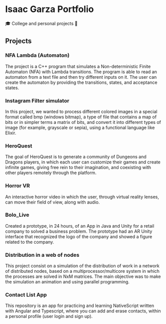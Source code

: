 # Isaac Garza Portfolio
🎓 College and personal projects 🚀

## Projects

### NFA Lambda (Automaton)
The project is a C++ program that simulates a Non-deterministic Finite Automaton (NFA) with Lambda transitions. The program is able to read an automaton from a text file and then try different inputs on it. The user can create the automaton by providing the transitions, states, and acceptance states. 

### Instagram Filter simulator
In this project, we wanted to process different colored images in a special format called bmp (windows bitmap), a type of file that contains a map of bits or in simpler terms a matrix of bits, and convert it into different types of image (for example, grayscale or sepia), using a functional language like Elixir.

### HeroQuest
The goal of HeroQuest is to generate a community of Dungeons and Dragons players, in which each user can customize their games and create infinite games, giving free rein to their imagination, and coexisting with other players remotely through the platform.

### Horror VR
An interactive horror video in which the user, through virtual reality lenses, can move their field of view, along with audio.

### Bolo_Live
Created a prototype, in 24 hours, of an App in Java and Unity for a retail company to solved a business problem. The prototype had an AR Unity interface that recognized the logo of the company and showed a figure related to the company.

### Distribution in a web of nodes
This project consist on a simulation of the distribution of work in a network of distributed nodes, based on a multiprocessor/multicore system in which the processes are solved in NxM matrices. The main objective was to make the simulation an animation and using parallel programming.

### Contact List App
This repository is an app for practicing and learning NativeScript written with Angular and Typescript, where you can add and erase contacts, within a personal profile (user login and sign up).
